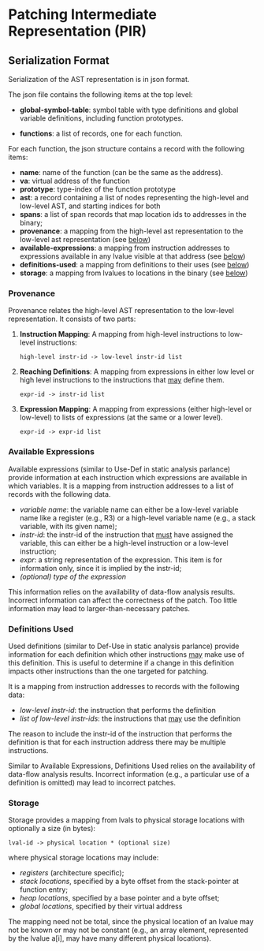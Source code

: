 # Patching Intermediate Representation (PIR)

## Serialization Format

Serialization of the AST representation is in json format.

The json file contains the following items at the top level:

- **global-symbol-table**: symbol table with type definitions and global variable
  definitions, including function prototypes.

- **functions**: a list of records, one for each function.

For each function, the json structure contains a record with the following items:

- **name**: name of the function (can be the same as the address).
- **va**: virtual address of the function
- **prototype**: type-index of the function prototype
- **ast**: a record containing a list of nodes representing the high-level and
  low-level AST, and starting indices for both
- **spans**: a list of span records that map location ids to addresses in the binary;
- **provenance**: a mapping from the high-level ast representation to the low-level
  ast representation (see [below](#provenance))
- **available-expressions**: a mapping from instruction addresses to expressions
  available in any lvalue visible at that address (see [below](#available-expressions))
- **definitions-used**: a mapping from definitions to their uses
  (see [below](#definitions-used))
- **storage**: a mapping from lvalues to locations in the binary (see [below](#storage))


### Provenance

Provenance relates the high-level AST representation to the low-level representation.
It consists of two parts:
1. **Instruction Mapping**: A mapping from high-level instructions
   to low-level instructions:
   ```
   high-level instr-id -> low-level instr-id list
   ```
2. **Reaching Definitions**: A mapping from expressions in either low level
   or high level instructions to the instructions that <ins>may</ins> define them.
   ```
   expr-id -> instr-id list
   ```
3. **Expression Mapping**: A mapping from expressions (either high-level or
   low-level) to lists of expressions (at the same or a lower level).
   ```
   expr-id -> expr-id list
   ```

### Available Expressions<a name="available-expressions"></a>

Available expressions (similar to Use-Def in static analysis parlance)
provide information at each instruction which
expressions are available in which variables. It is a mapping from instruction
addresses to a list of records with the following data.

- *variable name*: the variable name can either be a low-level variable name
  like a register (e.g., R3) or a high-level variable name (e.g., a stack
  variable, with its given name);
- *instr-id*: the instr-id of the instruction that <ins>must</ins> have
  assigned the variable, this
  can either be a high-level instruction or a low-level instruction;
- *expr*: a string representation of the expression. This item is for
  information only, since it is implied by the instr-id;
- *(optional) type of the expression*

This information relies on the availability of data-flow analysis results.
Incorrect information can affect the correctness of the patch. Too little
information may lead to larger-than-necessary patches.

### Definitions Used<a name="definitions-used"></a>

Used definitions (similar to Def-Use in static analysis parlance) provide
information for each definition which other instructions <ins>may</ins>
make use of this definition. This is useful to determine if a change in
this definition impacts other instructions than the one targeted for patching.

It is a mapping from instruction addresses to records with the following data:
- *low-level instr-id*: the instruction that performs the definition
- *list of low-level instr-ids*: the instructions that <ins>may</ins>
  use the definition

The reason to include the instr-id of the instruction that performs the
definition is that for each instruction address there may be multiple
instructions.

Similar to Available Expressions, Definitions Used relies on the availability
of data-flow analysis results. Incorrect information (e.g., a particular use
of a definition is omitted) may lead to incorrect patches.


### Storage

Storage provides a mapping from lvals to physical storage locations with
optionally a size (in bytes):
```
lval-id -> physical location * (optional size)
```

where
physical storage locations may include:
- *registers* (architecture specific);
- *stack locations*, specified by a byte offset from the stack-pointer at function
  entry;
- *heap locations*, specified by a base pointer and a byte offset;
- *global locations*, specified by their virtual address

The mapping need not be total, since the physical location of an lvalue may not
be known or may not be constant (e.g., an array element, represented by the
lvalue a[i], may have many different physical locations).